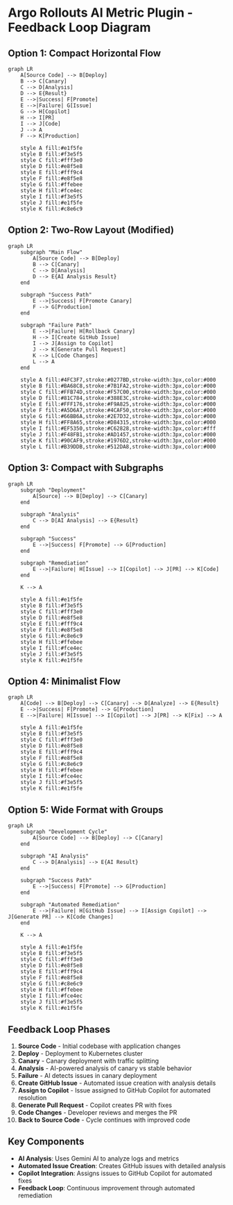 # Argo Rollouts AI Metric Plugin - Feedback Loop Diagram

## Option 1: Compact Horizontal Flow
```mermaid
graph LR
    A[Source Code] --> B[Deploy]
    B --> C[Canary]
    C --> D[Analysis]
    D --> E{Result}
    E -->|Success| F[Promote]
    E -->|Failure| G[Issue]
    G --> H[Copilot]
    H --> I[PR]
    I --> J[Code]
    J --> A
    F --> K[Production]
    
    style A fill:#e1f5fe
    style B fill:#f3e5f5
    style C fill:#fff3e0
    style D fill:#e8f5e8
    style E fill:#fff9c4
    style F fill:#e8f5e8
    style G fill:#ffebee
    style H fill:#fce4ec
    style I fill:#f3e5f5
    style J fill:#e1f5fe
    style K fill:#c8e6c9
```

## Option 2: Two-Row Layout (Modified)
```mermaid
graph LR
    subgraph "Main Flow"
        A[Source Code] --> B[Deploy]
        B --> C[Canary]
        C --> D[Analysis]
        D --> E{AI Analysis Result}
    end
    
    subgraph "Success Path"
        E -->|Success| F[Promote Canary]
        F --> G[Production]
    end
    
    subgraph "Failure Path"
        E -->|Failure| H[Rollback Canary]
        H --> I[Create GitHub Issue]
        I --> J[Assign to Copilot]
        J --> K[Generate Pull Request]
        K --> L[Code Changes]
        L --> A
    end
    
    style A fill:#4FC3F7,stroke:#0277BD,stroke-width:3px,color:#000
    style B fill:#BA68C8,stroke:#7B1FA2,stroke-width:3px,color:#000
    style C fill:#FFB74D,stroke:#F57C00,stroke-width:3px,color:#000
    style D fill:#81C784,stroke:#388E3C,stroke-width:3px,color:#000
    style E fill:#FFF176,stroke:#F9A825,stroke-width:3px,color:#000
    style F fill:#A5D6A7,stroke:#4CAF50,stroke-width:3px,color:#000
    style G fill:#66BB6A,stroke:#2E7D32,stroke-width:3px,color:#000
    style H fill:#FF8A65,stroke:#D84315,stroke-width:3px,color:#000
    style I fill:#EF5350,stroke:#C62828,stroke-width:3px,color:#fff
    style J fill:#F48FB1,stroke:#AD1457,stroke-width:3px,color:#000
    style K fill:#90CAF9,stroke:#1976D2,stroke-width:3px,color:#000
    style L fill:#B39DDB,stroke:#512DA8,stroke-width:3px,color:#000
```

## Option 3: Compact with Subgraphs
```mermaid
graph LR
    subgraph "Deployment"
        A[Source] --> B[Deploy] --> C[Canary]
    end
    
    subgraph "Analysis"
        C --> D[AI Analysis] --> E{Result}
    end
    
    subgraph "Success"
        E -->|Success| F[Promote] --> G[Production]
    end
    
    subgraph "Remediation"
        E -->|Failure| H[Issue] --> I[Copilot] --> J[PR] --> K[Code]
    end
    
    K --> A
    
    style A fill:#e1f5fe
    style B fill:#f3e5f5
    style C fill:#fff3e0
    style D fill:#e8f5e8
    style E fill:#fff9c4
    style F fill:#e8f5e8
    style G fill:#c8e6c9
    style H fill:#ffebee
    style I fill:#fce4ec
    style J fill:#f3e5f5
    style K fill:#e1f5fe
```

## Option 4: Minimalist Flow
```mermaid
graph LR
    A[Code] --> B[Deploy] --> C[Canary] --> D[Analyze] --> E{Result}
    E -->|Success| F[Promote] --> G[Production]
    E -->|Failure| H[Issue] --> I[Copilot] --> J[PR] --> K[Fix] --> A
    
    style A fill:#e1f5fe
    style B fill:#f3e5f5
    style C fill:#fff3e0
    style D fill:#e8f5e8
    style E fill:#fff9c4
    style F fill:#e8f5e8
    style G fill:#c8e6c9
    style H fill:#ffebee
    style I fill:#fce4ec
    style J fill:#f3e5f5
    style K fill:#e1f5fe
```

## Option 5: Wide Format with Groups
```mermaid
graph LR
    subgraph "Development Cycle"
        A[Source Code] --> B[Deploy] --> C[Canary]
    end
    
    subgraph "AI Analysis"
        C --> D[Analysis] --> E{AI Result}
    end
    
    subgraph "Success Path"
        E -->|Success| F[Promote] --> G[Production]
    end
    
    subgraph "Automated Remediation"
        E -->|Failure| H[GitHub Issue] --> I[Assign Copilot] --> J[Generate PR] --> K[Code Changes]
    end
    
    K --> A
    
    style A fill:#e1f5fe
    style B fill:#f3e5f5
    style C fill:#fff3e0
    style D fill:#e8f5e8
    style E fill:#fff9c4
    style F fill:#e8f5e8
    style G fill:#c8e6c9
    style H fill:#ffebee
    style I fill:#fce4ec
    style J fill:#f3e5f5
    style K fill:#e1f5fe
```

## Feedback Loop Phases

1. **Source Code** - Initial codebase with application changes
2. **Deploy** - Deployment to Kubernetes cluster
3. **Canary** - Canary deployment with traffic splitting
4. **Analysis** - AI-powered analysis of canary vs stable behavior
5. **Failure** - AI detects issues in canary deployment
6. **Create GitHub Issue** - Automated issue creation with analysis details
7. **Assign to Copilot** - Issue assigned to GitHub Copilot for automated resolution
8. **Generate Pull Request** - Copilot creates PR with fixes
9. **Code Changes** - Developer reviews and merges the PR
10. **Back to Source Code** - Cycle continues with improved code

## Key Components

- **AI Analysis**: Uses Gemini AI to analyze logs and metrics
- **Automated Issue Creation**: Creates GitHub issues with detailed analysis
- **Copilot Integration**: Assigns issues to GitHub Copilot for automated fixes
- **Feedback Loop**: Continuous improvement through automated remediation
